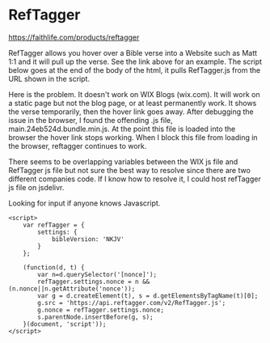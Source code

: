 # RefTagger
https://faithlife.com/products/reftagger

RefTagger allows you hover over a Bible verse into a Website such as Matt 1:1 and it will pull up the verse.  See the link above for an example. The script below goes at the end of the body of the html, it pulls RefTagger.js from the URL shown in the script.  

Here is the problem.  It doesn't work on WIX Blogs (wix.com).  It will work on a static page but not the blog page, or at least permanently work.  It shows the verse temporarily, then the hover link goes away.  After debugging the issue in the browser, I found the offending .js file, main.24eb524d.bundle.min.js.  At the point this file is loaded into the browser the hover link stops working.  When I block this file from loading in the browser, reftagger continues to work.

There seems to be overlapping variables between the WIX js file and RefTagger js file but not sure the best way to resolve since there are two different companies code.  If I know how to resolve it, I could host refTagger js file on jsdelivr.

Looking for input if anyone knows Javascript. 


```
<script>
	var refTagger = {
		settings: {
			bibleVersion: 'NKJV'
		}
	}; 

	(function(d, t) {
		var n=d.querySelector('[nonce]');
		refTagger.settings.nonce = n && (n.nonce||n.getAttribute('nonce'));
		var g = d.createElement(t), s = d.getElementsByTagName(t)[0];
		g.src = 'https://api.reftagger.com/v2/RefTagger.js';
		g.nonce = refTagger.settings.nonce;
		s.parentNode.insertBefore(g, s);
	}(document, 'script'));
</script>
```
